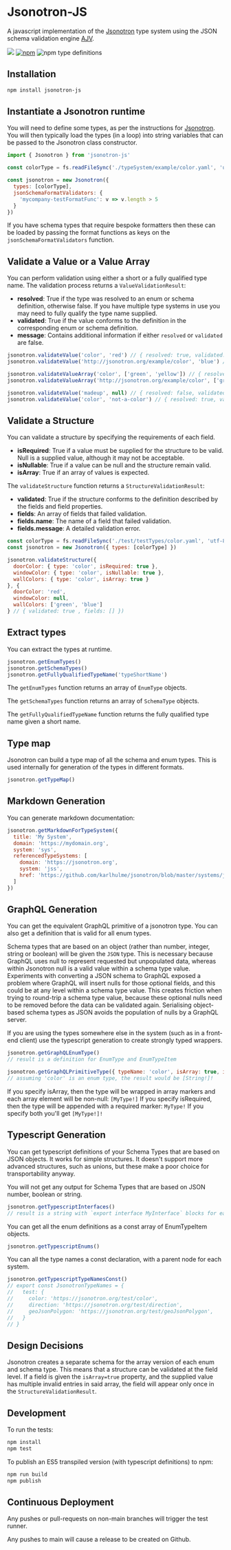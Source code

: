 # Jsonotron-JS

A javascript implementation of the [Jsonotron](https://github.com/karlhulme/jsonotron) type system using the JSON schema validation engine [AJV](https://ajv.js.org/).

![](https://github.com/karlhulme/jsonotron/workflows/CD/badge.svg)
[![npm](https://img.shields.io/npm/v/jsonotron-js.svg)](https://www.npmjs.com/package/jsonotron-js)
![npm type definitions](https://img.shields.io/npm/types/typescript)


## Installation

```bash
npm install jsonotron-js
```


## Instantiate a Jsonotron runtime

You will need to define some types, as per the instructions for [Jsonotron](https://github.com/karlhulme/jsonotron).  You will then typically load the types (in a loop) into string variables that can be passed to the Jsonotron class constructor.

```javascript
import { Jsonotron } from 'jsonotron-js'

const colorType = fs.readFileSync('./typeSystem/example/color.yaml', 'utf-8')

const jsonotron = new Jsonotron({
  types: [colorType],
  jsonSchemaFormatValidators: {
    'mycompany-testFormatFunc': v => v.length > 5
  }
})
```

If you have schema types that require bespoke formatters then these can be loaded by passing the format functions as keys on the `jsonSchemaFormatValidators` function.


## Validate a Value or a Value Array

You can perform validation using either a short or a fully qualified type name.  The validation process returns a `ValueValidationResult`:

* **resolved**: True if the type was resolved to an enum or schema definition, otherwise false.  If you have multiple type systems in use you may need to fully qualify the type name supplied.
* **validated**: True if the value conforms to the definition in the corresponding enum or schema definition.
* **message**: Contains additional information if either `resolved` or `validated` are false.

```javascript
jsonotron.validateValue('color', 'red') // { resolved: true, validated: true }
jsonotron.validateValue('http://jsonotron.org/example/color', 'blue') // { resolved: true, validated: true }

jsonotron.validateValueArray('color', ['green', 'yellow']) // { resolved: true, validated: true }
jsonotron.validateValueArray('http://jsonotron.org/example/color', ['green', 'yellow']) // { resolved: true, validated: true }

jsonotron.validateValue('madeup', null) // { resolved: false, validated: false, message: ... }
jsonotron.validateValue('color', 'not-a-color') // { resolved: true, validated: false, message: ... }
```


## Validate a Structure

You can validate a structure by specifying the requirements of each field.

* **isRequired**: True if a value must be supplied for the structure to be valid.  Null is a supplied value, although it may not be acceptable.
* **isNullable**: True if a value can be null and the structure remain valid.
* **isArray**: True if an array of values is expected.

The `validateStructure` function returns a `StructureValidationResult`:

* **validated**: True if the structure conforms to the definition described by the fields and field properties.
* **fields**: An array of fields that failed validation.
* **fields.name**: The name of a field that failed validation.
* **fields.message**: A detailed validation error.

```javascript
const colorType = fs.readFileSync('./test/testTypes/color.yaml', 'utf-8')
const jsonotron = new Jsonotron({ types: [colorType] })

jsonotron.validateStructure({
  doorColor: { type: 'color', isRequired: true },
  windowColor: { type: 'color', isNullable: true },
  wallColors: { type: 'color', isArray: true }
}, {
  doorColor: 'red',
  windowColor: null,
  wallColors: ['green', 'blue']
} // { validated: true , fields: [] })
```


## Extract types

You can extract the types at runtime.  

```javascript
jsonotron.getEnumTypes()
jsonotron.getSchemaTypes()
jsonotron.getFullyQualifiedTypeName('typeShortName')
```

The `getEnumTypes` function returns an array of `EnumType` objects.

The `getSchemaTypes` function returns an array of `SchemaType` objects.

The `getFullyQualifiedTypeName` function returns the fully qualified type name given a short name.


## Type map

Jsonotron can build a type map of all the schema and enum types.  This is used internally for generation of the types in different formats.

```javascript
jsonotron.getTypeMap()
```


## Markdown Generation

You can generate markdown documentation:

```javascript
jsonotron.getMarkdownForTypeSystem({
  title: 'My System',
  domain: 'https://mydomain.org',
  system: 'sys',
  referencedTypeSystems: [
    domain: 'https://jsonotron.org',
    system: 'jss',
    href: 'https://github.com/karlhulme/jsonotron/blob/master/systems/jss/docs.autogen.md'
  ]
})
```


## GraphQL Generation

You can get the equivalent GraphQL primitive of a jsonotron type.  You can also get a definition that is valid for all enum types.

Schema types that are based on an object (rather than number, integer, string or boolean) will be given the `JSON` type.  This is necessary because GraphQL uses null to represent requested but unpopulated data, whereas within Jsonotron null is a valid value within a schema type value.  Experiments with converting a JSON schema to GraphQL exposed a problem where GraphQL will insert nulls for those optional fields, and this could be at any level within a schema type value.  This creates friction when trying to round-trip a schema type value, because these optional nulls need to be removed before the data can be validated again. Serialising object-based schema types as JSON avoids the population of nulls by a GraphQL server.

If you are using the types somewhere else in the system (such as in a front-end client) use the typescript generation to create strongly typed wrappers.

```javascript
jsonotron.getGraphQLEnumType()
// result is a definition for EnumType and EnumTypeItem

jsonotron.getGraphQLPrimitiveType({ typeName: 'color', isArray: true, isRequired: true })
// assuming 'color' is an enum type, the result would be [String!]!
```

If you specify isArray, then the type will be wrapped in array markers and each array element will be non-null:  `[MyType!]`
If you specify isRequired, then the type will be appended with a required marker: `MyType!`
If you specify both you'll get `[MyType!]!`


## Typescript Generation

You can get typescript definitions of your Schema Types that are based on JSON objects.  It works for simple structures.  It doesn't support more advanced structures, such as unions, but these make a poor choice for transportability anyway.

You will not get any output for Schema Types that are based on JSON number, boolean or string.

```javascript
jsonotron.getTypescriptInterfaces()
// result is a string with `export interface MyInterface` blocks for each schema type that is an object.
```

You can get all the enum definitions as a const array of EnumTypeItem objects.

```javascript
jsonotron.getTypescriptEnums()
```

You can all the type names a const declaration, with a parent node for each system.

```javascript
jsonotron.getTypescriptTypeNamesConst()
// export const JsonotronTypeNames = {
//   test: {
//     color: 'https://jsonotron.org/test/color',
//     direction: 'https://jsonotron.org/test/direction',
//     geoJsonPolygon: 'https://jsonotron.org/test/geoJsonPolygon',
//   }
// }
```


## Design Decisions

Jsonotron creates a separate schema for the array version of each enum and schema type.  This means that a structure can be validated at the field level.  If a field is given the `isArray=true` property, and the supplied value has multiple invalid entries in said array, the field will appear only once in the `StructureValidationResult`.


## Development

To run the tests:

```bash
npm install
npm test
```

To publish an ES5 transpiled version (with typescript definitions) to npm:

```bash
npm run build
npm publish
```


## Continuous Deployment

Any pushes or pull-requests on non-main branches will trigger the test runner.

Any pushes to main will cause a release to be created on Github.
